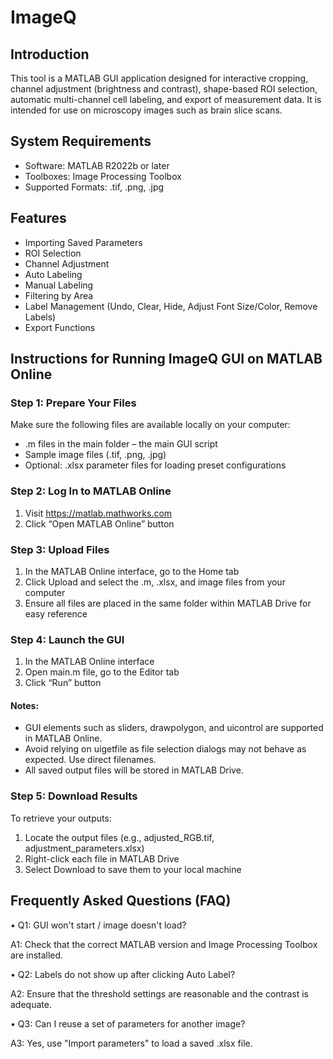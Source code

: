 # ImageQ
## Introduction
This tool is a MATLAB GUI application designed for interactive cropping, channel adjustment (brightness and contrast), shape-based ROI selection, automatic multi-channel cell labeling, and export of measurement data. It is intended for use on microscopy images such as brain slice scans.
## System Requirements
- Software: MATLAB R2022b or later
- Toolboxes: Image Processing Toolbox
- Supported Formats: .tif, .png, .jpg
## Features
- Importing Saved Parameters
- ROI Selection
- Channel Adjustment
- Auto Labeling
- Manual Labeling
- Filtering by Area
- Label Management (Undo, Clear, Hide, Adjust Font Size/Color, Remove Labels)
- Export Functions
## Instructions for Running ImageQ GUI on MATLAB Online
### Step 1: Prepare Your Files
Make sure the following files are available locally on your computer:
- .m files in the main folder – the main GUI script
- Sample image files (.tif, .png, .jpg)
- Optional: .xlsx parameter files for loading preset configurations

### Step 2: Log In to MATLAB Online
1. Visit https://matlab.mathworks.com
2. Click “Open MATLAB Online” button

### Step 3: Upload Files
1. In the MATLAB Online interface, go to the Home tab
2. Click Upload and select the .m, .xlsx, and image files from your computer
3. Ensure all files are placed in the same folder within MATLAB Drive for easy reference

### Step 4: Launch the GUI
1. In the MATLAB Online interface
2. Open main.m file, go to the Editor tab
3. Click “Run” button 

#### Notes:
- GUI elements such as sliders, drawpolygon, and uicontrol are supported in MATLAB Online.
- Avoid relying on uigetfile as file selection dialogs may not behave as expected. Use direct filenames.
- All saved output files will be stored in MATLAB Drive.

### Step 5: Download Results
To retrieve your outputs:
1. Locate the output files (e.g., adjusted_RGB.tif, adjustment_parameters.xlsx)
2. Right-click each file in MATLAB Drive
3. Select Download to save them to your local machine

## Frequently Asked Questions (FAQ)
•	Q1: GUI won't start / image doesn't load?

A1: Check that the correct MATLAB version and Image Processing Toolbox are installed.

•	Q2: Labels do not show up after clicking Auto Label?

A2: Ensure that the threshold settings are reasonable and the contrast is adequate.

•	Q3: Can I reuse a set of parameters for another image?

A3: Yes, use "Import parameters" to load a saved .xlsx file.


